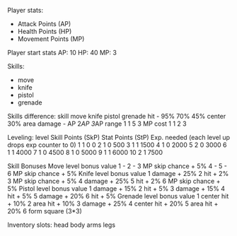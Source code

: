 Player stats:
- Attack Points (AP)
- Health Points (HP)
- Movement Points (MP)

Player start stats
AP: 10
HP: 40
MP: 3

Skills:
- move
- knife
- pistol
- grenade

Skills difference:
skill       move    knife   pistol  grenade
hit         -       95%     70%     45% center 30% area
damage      -       AP      2*AP    3*AP
range       1       1       5       3
MP cost     1       1       2       3


Leveling:
level   Skill Points (SkP)      Stat Points (StP)   Exp. needed (each level up drops exp counter to 0)
1       1                       0                   0
2       1                       0                   500
3       1                       1                   1500
4       1                       0                   2000
5       2                       0                   3000
6       1                       1                   4000
7       1                       0                   4500
8       1                       0                   5000
9       1                       1                   6000
10      2                       1                   7500

Skill Bonuses
Move
level   bonus           value
1       -
2       -
3       MP skip chance  + 5%
4       -
5       -
6       MP skip chance  + 5%
Knife
level   bonus           value
1       damage          + 25%
2       hit             + 2%
3       MP skip chance  + 5%
4       damage          + 25%
5       hit             + 2%
6       MP skip chance  + 5%
Pistol
level   bonus           value
1       damage          + 15%
2       hit             + 5%
3       damage          + 15%
4       hit             + 5%
5       damage          + 20%
6       hit             + 5%
Grenade
level   bonus           value
1       center hit      + 10%
2       area hit        + 10%
3       damage          + 25%
4       center hit      + 20%
5       area hit        + 20%
6       form            square (3*3)

Inventory slots:
head
body
arms
legs